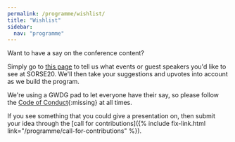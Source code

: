 ```yaml
---
permalink: /programme/wishlist/
title: "Wishlist"
sidebar:
  nav: "programme"
---
```


Want to have a say on the conference content? 

Simply go to [this page](https://pad.gwdg.de/RsfrADceRp2dc_myoTy9hw#) to tell us what events or guest speakers you'd like to see at SORSE20. 
We'll then take your suggestions and upvotes into account as we build the program.

We're using a GWDG pad to let everyone have their say, so please follow the [Code of Conduct](){:missing} at all times.

If you see something that you could give a presentation on, then submit your idea through the [call for contributions]({% include fix-link.html link="/programme/call-for-contributions" %}).